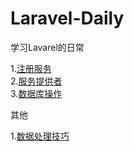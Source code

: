 # Laravel-Daily
学习Lavarel的日常

1.<a href='https://github.com/pgy1/Laravel-Daily/blob/master/ServiceRegister' target='_blank'>注册服务</a><br />
2.<a href='https://github.com/pgy1/Laravel-Daily/blob/master/ServiceProvider' target='_blank'>服务提供者</a><br />
3.<a href='https://github.com/pgy1/Laravel-Daily/blob/master/DatabaseOprate' target='_blank'>数据库操作</a><br />

其他

1.<a href='https://github.com/pgy1/Laravel-Daily/blob/master/DataHandleSkill' target='_blank'>数据处理技巧</a>
